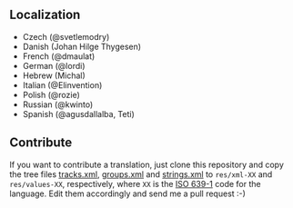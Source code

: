 Localization
------------

  * Czech (@svetlemodry)
  * Danish (Johan Hilge Thygesen)
  * French (@dmaulat)
  * German (@lordi)
  * Hebrew (Michal)
  * Italian (@Elinvention)
  * Polish (@rozie)
  * Russian (@kwinto)
  * Spanish (@agusdallalba, Teti)

Contribute
----------

If you want to contribute a translation, just clone this repository and copy
the tree files [tracks.xml](app/src/main/res/xml/tracks.xml), [groups.xml](app/src/main/res/xml/groups.xml)
and [strings.xml](app/src/main/res/values/strings.xml) to `res/xml-XX` and `res/values-XX`,
respectively, where `XX` is the [ISO 639-1](http://en.wikipedia.org/wiki/ISO_639-1)
code for the language. Edit them accordingly and send me a pull request :-)


